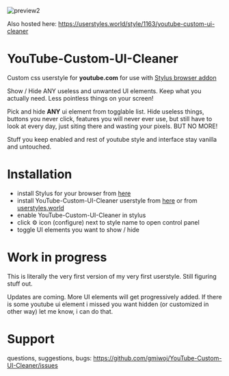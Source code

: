 ![preview2](https://raw.githubusercontent.com/gmiwoj/YouTube-Custom-UI-Cleaner/main/images/yt-ui-cleaner-preview2.png)

Also hosted here:
https://userstyles.world/style/1163/youtube-custom-ui-cleaner

# YouTube-Custom-UI-Cleaner

Custom css userstyle for **youtube.com** for use with [Stylus browser addon](https://add0n.com/stylus.html)

Show / Hide ANY useless and unwanted UI elements. Keep what you actually need. 
Less pointless things on your screen!

Pick and hide **ANY** ui element from togglable list.
Hide useless things, buttons you never click, features you will never ever use, but still have to look at every day, just siting there and wasting your pixels.
BUT NO MORE! 

Stuff you keep enabled and rest of youtube style and interface stay vanilla and untouched.


# Installation
- install Stylus for your browser from [here](https://add0n.com/stylus.html)
- install YouTube-Custom-UI-Cleaner userstyle from [here](https://github.com/gmiwoj/YouTube-Custom-UI-Cleaner/raw/main/youtube-custom-ui-cleaner.user.css) or from [userstyles.world](https://userstyles.world/style/1163/youtube-custom-ui-cleaner)
- enable YouTube-Custom-UI-Cleaner in stylus
- click ⚙️ icon (configure) next to style name to open control panel
- toggle UI elements you want to show / hide


# Work in progress
This is literally the very first version of my very first userstyle. 
Still figuring stuff out.

Updates are coming. More UI elements will get progressively added.
If there is some youtube ui element i missed you want hidden (or customized in other way) let me know, i can do that.


# Support
questions, suggestions, bugs:
https://github.com/gmiwoj/YouTube-Custom-UI-Cleaner/issues